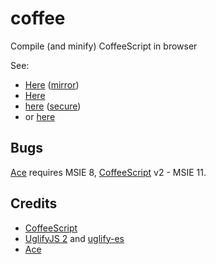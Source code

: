 # coffee

Compile (and minify) CoffeeScript in browser

See:
  - [Here][@github] ([mirror][@rawgit])
  - [Here][@tk]
  - [here][@gitlab] ([secure][@gitlab!])
  - or [here][@now]

## Bugs

[Ace][] requires MSIE 8,
[CoffeeScript][] v2 - MSIE 11.

## Credits

- [CoffeeScript][]
- [UglifyJS 2][] and [uglify-es][]
- [Ace][]

[CoffeeScript]: http://coffeescript.org/
[Ace]: http://ace.c9.io/
[UglifyJS 2]: https://github.com/mishoo/UglifyJS2
[uglify-es]: https://github.com/mishoo/UglifyJS2/tree/harmony

[@github]: http://ukoloff.github.io/coffee.ukoloff.tk/
[@rawgit]: https://rawgit.com/ukoloff/coffee.ukoloff.tk/gh-pages/index.html
[@tk]: http://coffee.ukoloff.tk/
[@gitlab]: http://ukoloff.gitlab.io/coffee/
[@gitlab!]: https://ukoloff.gitlab.io/coffee/
[@now]: https://coffee-ukoloff.now.sh/
